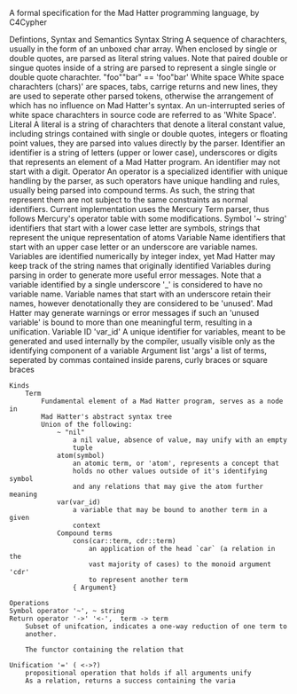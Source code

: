 A formal specification for the Mad Hatter programming language, by C4Cypher

Defintions, Syntax and Semantics
	Syntax
		String
			A sequence of charachters, usually in the form of an unboxed char 
			array. When enclosed by single or double quotes, are parsed as
			literal string values.  Note that paired double or singue quotes
			inside of a string are parsed to represent a single single or 
			double quote charachter.   "foo""bar" == 'foo"bar'
		White space
			White space charachters (chars)' are spaces, tabs, carrige returns 
			and new lines, they are used to seperate other parsed tokens,
			otherwise the arrangement of which has no influence on 
			Mad Hatter's syntax. An un-interrupted series of white space
			charachters in source code are referred to as 'White Space'.
		Literal
			A literal is a string of charachters that denote a literal 
			constant value, including strings contained with single or double
			quotes, integers or floating point values, they are parsed into
			values directly by the parser.
		Identifier
			an identifier is a string of letters (upper or lower case), 
			underscores or digits that represents an element of a
			Mad Hatter program. An identifier may not start with a digit.
		Operator
			An operator is a specialized identifier with unique handling by
			the parser, as such operators have unique handling and rules, 
			usually being parsed into compound terms. As such, the string
			that represent them are not subject to the same constraints as
			normal identifiers. Current implementation uses the Mercury Term 
			parser, thus follows Mercury's operator table with some 
			modifications.
		Symbol '~ string'
			identifiers that start with a lower case letter are symbols, 
			strings	that represent the unique representation of atoms
		Variable Name
			identifiers that start with an upper case letter or an underscore 
			are variable names. Variables are identified numerically by integer
			index, yet Mad Hatter may keep track of the string names that
			originally identified Variables during parsing in order to generate
			more useful error messages. Note that a variable identified by
			a single underscore '_' is considered to have no variable name.
			Variable names that start with an underscore retain their names,
			however denotationally they are considered to be 'unused'.
			Mad Hatter may generate warnings or error messages if such an
			'unused variable' is bound to more than one meaningful term,
			resulting in a unification.
		Variable ID 'var_id'
			A unique identifier for variables, meant to be generated and used
			internally by the compiler, usually visible only as the identifying
			component of a variable
		Argument list 'args'
			a list of terms, seperated by commas contained inside parens,
			curly braces or square braces
			
	Kinds
		Term
			Fundamental element of a Mad Hatter program, serves as a node in 
			Mad Hatter's abstract syntax tree
			Union of the following:
				~ "nil"	
					a nil value, absence of value, may unify with an empty
					tuple
				atom(symbol)
					an atomic term, or 'atom', represents a concept that
					holds no other values outside of it's identifying symbol
					and any relations that may give the atom further meaning
				var(var_id)
					a variable that may be bound to another term in a given
					context
				Compound terms
					cons(car::term, cdr::term)
						an application of the head `car` (a relation in the
						vast majority of cases) to the monoid argument 'cdr'
						to represent another term
					{ Argument}
					
	Operations
	Symbol operator '~', ~ string
	Return operator '->' '<-',  term -> term
		Subset of unifcation, indicates a one-way reduction of one term to
		another.
		
		The functor containing the relation that 
		
	Unification '=' ( <->?)
		propositional operation that holds if all arguments unify
		As a relation, returns a success containing the varia